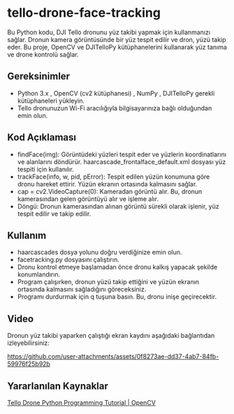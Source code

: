 # tello-drone-face-tracking
Bu Python kodu, DJI Tello dronunu yüz takibi yapmak için kullanmanızı sağlar. Dronun kamera görüntüsünde bir yüz tespit edilir ve dron, yüzü takip eder. Bu proje, OpenCV ve DJITelloPy kütüphanelerini kullanarak yüz tanıma ve drone kontrolü sağlar.

## Gereksinimler
- Python 3.x , OpenCV (cv2 kütüphanesi) , NumPy , DJITelloPy gerekli kütüphaneleri yükleyin.
- Tello dronunuzun Wi-Fi aracılığıyla bilgisayarınıza bağlı olduğundan emin olun.

## Kod Açıklaması
- findFace(img): Görüntüdeki yüzleri tespit eder ve yüzlerin koordinatlarını ve alanlarını döndürür. haarcascade_frontalface_default.xml dosyası yüz tespiti için kullanılır.
- trackFace(info, w, pid, pError): Tespit edilen yüzün konumuna göre dronu hareket ettirir. Yüzün ekranın ortasında kalmasını sağlar.
- cap = cv2.VideoCapture(0): Kameradan görüntü alır. Bu, dronun kamerasından gelen görüntüyü alır ve işleme alır.
- Döngü: Dronun kamerasından alınan görüntü sürekli olarak işlenir, yüz tespit edilir ve takip edilir.

## Kullanım
- haarcascades dosya yolunu doğru verdiğinize emin olun.
- facetracking.py dosyasını çalıştırın.
- Dronu kontrol etmeye başlamadan önce dronu kalkış yapacak şekilde konumlandırın.
- Program çalışırken, dronun yüzü takip ettiğini ve yüzün ekranın ortasında kalmasını sağladığını göreceksiniz.
- Programı durdurmak için q tuşuna basın. Bu, dronu inişe geçirecektir.

## Video
Dronun yüz takibi yaparken çalıştığı  ekran kaydını aşağıdaki bağlantıdan izleyebilirsiniz:



https://github.com/user-attachments/assets/0f8273ae-dd37-4ab7-84fb-59976f25b92b



## Yararlanılan Kaynaklar
 [Tello Drone Python Programming Tutorial | OpenCV](https://www.youtube.com/watch?v=LmEcyQnfpDA&t=522s&pp=ygUSdGVsbG8gZHJvbmUgY29kaW5n)
